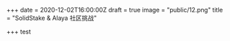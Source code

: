 +++
date = 2020-12-02T16:00:00Z
draft = true
image = "public/12.png"
title = "SolidStake & Alaya 社区挑战"

+++
test